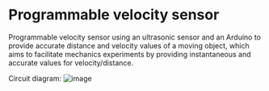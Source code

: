 # Programmable velocity sensor
Programmable velocity sensor using an ultrasonic sensor and an Arduino to provide accurate distance and velocity values of a moving object, which aims to facilitate mechanics experiments by providing instantaneous and accurate values for velocity/distance.

Circuit diagram:
![image](https://github.com/PawelZabinski/velocity-sensor/assets/79343531/f5ec0fef-4916-44f6-95b0-d6beb869283f)
